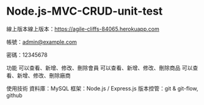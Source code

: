 # Node.js-MVC-CRUD-unit-test

線上版本線上版本：https://agile-cliffs-84065.herokuapp.com

帳號：admin@example.com 

密碼：12345678 

功能
可以查看、新增、修改、刪除會員
可以查看、新增、修改、刪除商品
可以查看、新增、修改、刪除廠商


使用技術
資料庫：MySQL
框架：Node.js / Express.js
版本控管：git & git-flow, github
